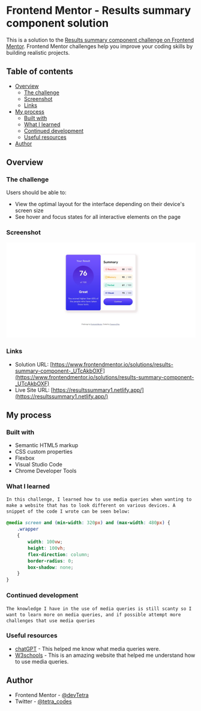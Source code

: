 # Frontend Mentor - Results summary component solution

This is a solution to the [Results summary component challenge on Frontend Mentor](https://www.frontendmentor.io/challenges/results-summary-component-CE_K6s0maV). Frontend Mentor challenges help you improve your coding skills by building realistic projects. 

## Table of contents

- [Overview](#overview)
  - [The challenge](#the-challenge)
  - [Screenshot](#screenshot)
  - [Links](#links)
- [My process](#my-process)
  - [Built with](#built-with)
  - [What I learned](#what-i-learned)
  - [Continued development](#continued-development)
  - [Useful resources](#useful-resources)
- [Author](#author)

## Overview

### The challenge

Users should be able to:

- View the optimal layout for the interface depending on their device's screen size
- See hover and focus states for all interactive elements on the page

### Screenshot

![](./laptop.jpeg)

### Links

- Solution URL: [https://www.frontendmentor.io/solutions/results-summary-component-_UTcAkbOXF](https://www.frontendmentor.io/solutions/results-summary-component-_UTcAkbOXF)
- Live Site URL: [https://resultssummary1.netlify.app/](https://resultssummary1.netlify.app/)

## My process

### Built with

- Semantic HTML5 markup
- CSS custom properties
- Flexbox
- Visual Studio Code
- Chrome Developer Tools

### What I learned
    In this challenge, I learned how to use media queries when wanting to make a website that has to look different on various devices. A snippet of the code I wrote can be seen below:

```css
@media screen and (min-width: 320px) and (max-width: 480px) {
    .wrapper
    {
        width: 100vw;
        height: 100vh;
        flex-direction: column;
        border-radius: 0;
        box-shadow: none;
    }
}
```

### Continued development
    The knowledge I have in the use of media queries is still scanty so I want to learn more on media queries, and if possible attempt more challenges that use media queries

### Useful resources

- [chatGPT](https://www.chatopenai.com) - This helped me know what media queries were.
- [W3schools](https://www.w3schools.com) - This is an amazing website that helped me understand how to use media queries.

## Author

- Frontend Mentor - [@devTetra](https://www.frontendmentor.io/profile/devTetra)
- Twitter - [@tetra_codes](https://twitter.com/tetra_codes)
